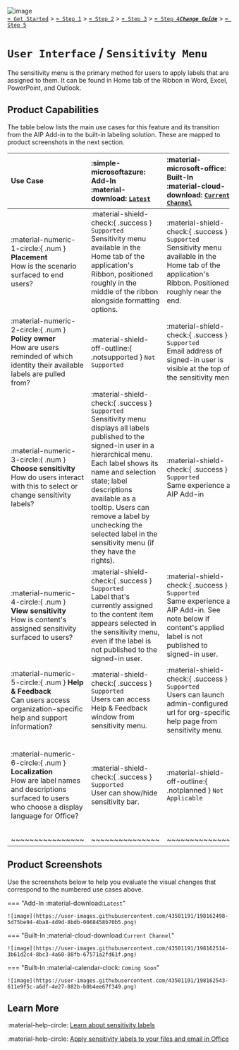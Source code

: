 ![image](https://user-images.githubusercontent.com/43501191/195164735-920ec45a-cd2c-41a1-9d22-6a557ca9ddc3.png)<br>
[`➡️ Get Started`](../../GetStarted.md) > [`➡️ Step 1`](../../AIP2MIPStep1.md) > [`➡️ Step 2`](../../AIP2MIPStep2.md) > [`➡️ Step 3`](../../AIP2MIPStep3.md) > [`➡️ Step 4`](../../AIP2MIPStep4.md)[***`Change Guide`***](../../CompareAIP2MIP.md) > [`➡️ Step 5`](../../AIP2MIPStep5.md)


# `User Interface` / `Sensitivity Menu`

The sensitivity menu is the primary method for users to apply labels that are assigned to them. It can be found in Home tab of the Ribbon in Word, Excel, PowerPoint, and Outlook.


## Product Capabilities

The table below lists the main use cases for this feature and its transition from the AIP Add-in to the built-in labeling solution. These are mapped to product screenshots in the next section.

| Use Case  | :simple-microsoftazure: Add-In<br>:material-download: [`Latest`](AIPLatest) | :material-microsoft-office: Built-In<br>:material-cloud-download: [`Current Channel`](MIPLatest) | :material-microsoft-office: Built-In<br>:material-calendar-clock: `Coming Soon` |
| :---- | :---- | :---- | :---- |
| :material-numeric-1-circle:{ .num  } **Placement**<br>How is the scenario surfaced to end users? | :material-shield-check:{ .success } `Supported`<br>Sensitivity menu available in the Home tab of the application's Ribbon, positioned roughly in the middle of the ribbon alongside formatting options. |  :material-shield-check:{ .success } `Supported`<br>Sensitivity menu available in the Home tab of the application's Ribbon. Positioned roughly near the end. | :material-shield-check:{ .success } `No change` |
| :material-numeric-2-circle:{ .num  } **Policy owner** <br>How are users reminded of which identity their available labels are pulled from? | :material-shield-off-outline:{ .notsupported } `Not Supported` |  :material-shield-check:{ .success } `Supported`<br>Email address of signed-in user is visible at the top of the sensitivity menu. | :material-shield-check:{ .success } `No change` |
| :material-numeric-3-circle:{ .num  } **Choose sensitivity** <br>How do users interact with this to select or change sensitivity labels?  |  :material-shield-check:{ .success } `Supported`<br>Sensitivity menu displays all labels published to the signed-in user in a hierarchical menu. Each label shows its name and selection state; label descriptions available as a tooltip. Users can remove a label by unchecking the selected label in the sensitivity menu (if they have the rights). | :material-shield-check:{ .success } `Supported`<br>Same experience as AIP Add-in | :material-shield-check:{ .success } `Supported`<br>Adds label color and encryption indicator to each label. |
| :material-numeric-4-circle:{ .num  } **View sensitivity**<br>How is content's assigned sensitivity surfaced to users? | :material-shield-check:{ .success } `Supported`<br>Label that's currently assigned to the content item appears selected in the sensitivity menu, even if the label is not published to the signed-in user. |  :material-shield-check:{ .success } `Supported`<br>Same experience as AIP Add-in. See note below if content's applied label is not published to signed-in user. | :material-calendar-clock:{ .planning } `In Planning`<br>Same experience as AIP Add-in |
| :material-numeric-5-circle:{ .num  } **Help & Feedback** <br>Can users access organization-specific help and support information? | :material-shield-check:{ .success } `Supported`<br>Users can access Help & Feedback window from sensitivity menu. | :material-shield-check:{ .success } `Supported`<br>Users can launch admin-configured url for org-specific help page from sensitivity menu. | :material-shield-check:{ .success } `No change` |
| :material-numeric-6-circle:{ .num  } **Localization** <br>How are label names and descriptions surfaced to users who choose a display language for Office? | :material-shield-check:{ .success } `Supported`<br>User can show/hide sensitivity bar. |  :material-shield-off-outline:{ .notplanned  } `Not Applicable` | :material-shield-off-outline:{ .notsupported } `Not Supported`<br>Sensitivity bar is designed to always remain on screen near the document title or email subject. *See [Sensitivity Bar](SensitivityBar.md)* |
| ~~~~~~~~~~~~~~~~ | ~~~~~~~~~~~~~~~ | ~~~~~~~~~~~~~~~ | ~~~~~~~~~~~~~~~ |

## Product Screenshots

Use the screenshots below to help you evaluate the visual changes that correspond to the numbered use cases above. 

=== "Add-In :material-download:`Latest`"

    ![image](https://user-images.githubusercontent.com/43501191/198162498-5d75be94-4ba8-4d9d-8bdb-0068458b70b5.png)

=== "Built-In :material-cloud-download:`Current Channel`"

    ![image](https://user-images.githubusercontent.com/43501191/198162514-3b61d2c4-8bc3-4a60-88fb-67571a2fd61f.png)

=== "Built-In :material-calendar-clock: `Coming Soon`"

    ![image](https://user-images.githubusercontent.com/43501191/198162543-611e9f5c-a6df-4e27-882b-b0b4ee67f349.png)

    

## Learn More

:material-help-circle: [Learn about sensitivity labels](SCCLabels)

:material-help-circle: [Apply sensitivity labels to your files and email in Office](IWLabels)


<!-- ============ LINKS =========== -->

[AIPLatest]: https://learn.microsoft.com/en-us/azure/information-protection/rms-client/unifiedlabelingclient-version-release-history
[MIPLatest]: https://learn.microsoft.com/en-us/microsoft-365/compliance/sensitivity-labels-office-apps#support-for-sensitivity-label-capabilities-in-apps

[SCCLabels]: https://learn.microsoft.com/en-us/microsoft-365/compliance/sensitivity-labels
[IWLabels]: https://support.microsoft.com/en-us/office/apply-sensitivity-labels-to-your-files-and-email-in-office-2f96e7cd-d5a4-403b-8bd7-4cc636bae0f9
